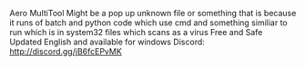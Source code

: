  Aero MultiTool 
Might be a pop up unknown file or something that is because it runs of batch and python code which use cmd and something similiar to run which is in system32 files which scans as a virus
Free and Safe
Updated
English and available for windows
Discord: http://discord.gg/jB6fcEPvMK
